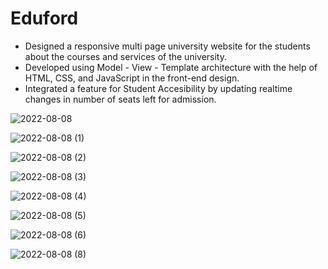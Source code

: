 # Eduford

- Designed a responsive multi page university website for the students about the courses and services of the university. 
- Developed using Model - View - Template architecture with the help of HTML, CSS, and JavaScript in the front-end design.
- Integrated a feature for Student Accesibility by updating realtime changes in number of seats left for admission.


![2022-08-08](https://user-images.githubusercontent.com/73223171/183435029-50324111-00b0-428e-840c-673aa715934d.png)


![2022-08-08 (1)](https://user-images.githubusercontent.com/73223171/183435169-349dd465-bcb2-4893-bd16-cfc5ceaf9e5f.png)


![2022-08-08 (2)](https://user-images.githubusercontent.com/73223171/183435200-cc2bc83a-b05c-45e4-8158-e44a5666e125.png)


![2022-08-08 (3)](https://user-images.githubusercontent.com/73223171/183435290-a38c3fa5-34dd-4d86-a1e6-86f5a5fd086e.png)


![2022-08-08 (4)](https://user-images.githubusercontent.com/73223171/183435400-8fc7d3d3-7602-483b-bcf5-73e692687545.png)


![2022-08-08 (5)](https://user-images.githubusercontent.com/73223171/183435431-1031f1f9-9f8b-4310-a1db-72f514e7f8b9.png)


![2022-08-08 (6)](https://user-images.githubusercontent.com/73223171/183435492-5e25c1b4-f7e7-4988-9e4c-69c7745650c3.png)


![2022-08-08 (8)](https://user-images.githubusercontent.com/73223171/183435582-3a3b5d6b-3615-4f3f-9f86-e013e05e3642.png)

